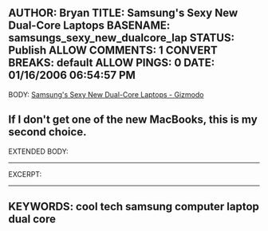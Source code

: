 AUTHOR: Bryan
TITLE: Samsung's Sexy New Dual-Core Laptops
BASENAME: samsungs_sexy_new_dualcore_lap
STATUS: Publish
ALLOW COMMENTS: 1
CONVERT BREAKS: __default__
ALLOW PINGS: 0
DATE: 01/16/2006 06:54:57 PM
-----
BODY:
<a title="Samsung's Sexy New Dual-Core Laptops - Gizmodo" href="http://us.gizmodo.com/gadgets/laptops/samsungs-sexy-new-dualcore-laptops-148473.php">Samsung's Sexy New Dual-Core Laptops - Gizmodo</a>

If I don't get one of the new MacBooks, this is my second choice.
-----
EXTENDED BODY:

-----
EXCERPT:

-----
KEYWORDS:
cool tech samsung computer laptop dual core
-----


